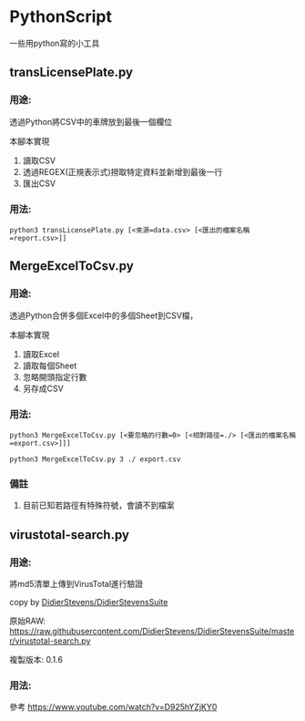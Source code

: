 # PythonScript
一些用python寫的小工具



## transLicensePlate.py
### 用途:
透過Python將CSV中的車牌放到最後一個欄位

本腳本實現
1. 讀取CSV
2. 透過REGEX(正規表示式)撈取特定資料並新增到最後一行
3. 匯出CSV

### 用法:
```
python3 transLicensePlate.py [<來源=data.csv> [<匯出的檔案名稱=report.csv>]]
```


## MergeExcelToCsv.py
### 用途:
透過Python合併多個Excel中的多個Sheet到CSV檔，

本腳本實現
1. 讀取Excel
2. 讀取每個Sheet
3. 忽略開頭指定行數
4. 另存成CSV
### 用法:
```python=
python3 MergeExcelToCsv.py [<要忽略的行數=0> [<相對路徑=./> [<匯出的檔案名稱=export.csv>]]]

python3 MergeExcelToCsv.py 3 ./ export.csv
```

### 備註
1. 目前已知若路徑有特殊符號，會讀不到檔案


## virustotal-search.py
### 用途:
將md5清單上傳到VirusTotal進行驗證

copy by [DidierStevens/DidierStevensSuite](https://github.com/DidierStevens/DidierStevensSuite)

原始RAW: https://raw.githubusercontent.com/DidierStevens/DidierStevensSuite/master/virustotal-search.py

複製版本: 0.1.6

### 用法:
參考
https://www.youtube.com/watch?v=D925hYZjKY0
